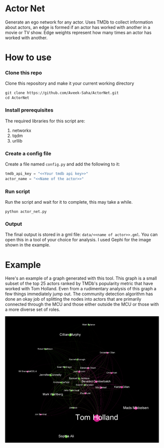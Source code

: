 # Actor Net
Generate an ego network for any actor. Uses TMDb to collect information about actors, an edge is formed if an actor has worked with another in a movie or TV show. Edge weights represent how many times an actor has worked with another.

# How to use

### Clone this repo
Clone this repository and make it your current working directory
```
git clone https://github.com/Aveek-Saha/ActorNet.git
cd ActorNet
```

### Install prerequisites
The required libraries for this script are:
1. networkx
1. tqdm
1. urllib

### Create a config file
Create a file named `config.py` and add the following to it:

```python
tmdb_api_key = "<<Your tmdb api key>>" 
actor_name = "<<Name of the actor>>"
```

### Run script

Run the script and wait for it to complete, this may take a while.

```
python actor_net.py
```

### Output

The final output is stored in a gml file: `data/<<name of actor>>.gml`. You can open this in a tool of your choice for analysis. I used Gephi for the image shown in the example.


# Example

Here's an example of a graph generated with this tool. This graph is a small subset of the top 25 actors ranked by TMDb's popularity metric that have worked with Tom Holland. Even from a rudimentary analysis of this graph a few things immediately jump out. The community detection algorithm has done an okay job of splitting the nodes into actors that are primarily connected through the MCU and those either outside the MCU or those with a more diverse set of roles.

![Tom holland example](/example.png)